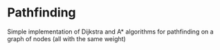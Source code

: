 # Pathfinding
Simple implementation of Dijkstra and A* algorithms for pathfinding on a graph of nodes (all with the same weight)
